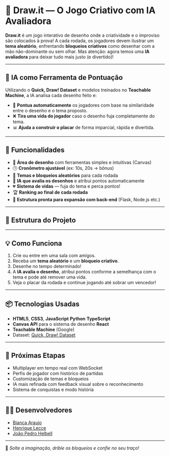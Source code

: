 # 🎨 Draw.it — O Jogo Criativo com IA Avaliadora

**Draw.it** é um jogo interativo de desenho onde a criatividade e o improviso são colocados à prova! A cada rodada, os jogadores devem ilustrar um **tema aleatório**, enfrentando **bloqueios criativos** como desenhar com a mão não-dominante ou sem olhar. Mas atenção: agora temos uma **IA avaliadora** para deixar tudo mais justo (e divertido)!

---

## 🧠 IA como Ferramenta de Pontuação

Utilizando o **Quick, Draw! Dataset** e modelos treinados no **Teachable Machine**, a IA analisa cada desenho feito e:

- 🎯 **Pontua automaticamente** os jogadores com base na similaridade entre o desenho e o tema proposto.
- ❌ **Tira uma vida do jogador** caso o desenho fuja completamente do tema.
- 📊 **Ajuda a construir o placar** de forma imparcial, rápida e divertida.

---

## 🚀 Funcionalidades

- 🎨 **Área de desenho** com ferramentas simples e intuitivas (Canvas)
- 🕒 **Cronômetro ajustável** (ex: 10s, 20s -> bônus)
- 🎯 **Temas e bloqueios aleatórios** para cada rodada
- 🤖 **IA que avalia os desenhos** e atribui pontos automaticamente
- 💔 **Sistema de vidas** — fuja do tema e perca pontos!
- 🏆 **Ranking ao final de cada rodada**
- 🔧 **Estrutura pronta para expansão com back-end** (Flask, Node.js etc.)

---

## 📁 Estrutura do Projeto



---

## 💡 Como Funciona

1. Crie ou entre em uma sala com amigos.
2. Receba um **tema aleatório** e um **bloqueio criativo**.
3. Desenhe no tempo determinado!
4. A **IA avalia o desenho**, atribui pontos conforme a semelhança com o tema e pode até remover uma vida.
5. Veja o placar da rodada e continue jogando até sobrar um vencedor!

---

## 📦 Tecnologias Usadas

- **HTML5**, **CSS3**, **JavaScript** **Python** **TypeScript**
- **Canvas API** para o sistema de desenho **React**
- **Teachable Machine** (Google)
- Dataset: [Quick, Draw! Dataset](https://quickdraw.withgoogle.com/data)

---

## 🌱 Próximas Etapas

- Multiplayer em tempo real com WebSocket
- Perfis de jogador com histórico de partidas
- Customização de temas e bloqueios
- IA mais refinada com feedback visual sobre o reconhecimento
- Sistema de conquistas e modo história

---

## 👨‍💻 Desenvolvedores

- [Bianca Araujo](https://github.com/araujozb)
- [Henrique Lecce](https://github.com/hqlcc)
- [João Pedro Helbell](https://github.com/joaohelbel)

---

🎉 *Solte a imaginação, drible os bloqueios e confie no seu traço!*
